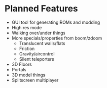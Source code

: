 # Planned Features

- GUI tool for generating ROMs and modding
- High res mode
- Walking over/under things
- More specials/properties from boom/zdoom
  - Translucent walls/flats
  - Friction
  - Gravity/aircontrol
  - Silent teleporters
- 3D Floors
- Portals
- 3D model things
- Splitscreen multiplayer
